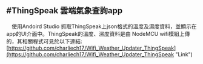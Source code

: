 #ThingSpeak 雲端氣象查詢app
---

 　使用Andoird Studio 抓取ThingSpeak上json格式的溫度及濕度資料，並顯示在app的UI介面中。ThingSpeak的溫度、濕度資料是由
NodeMCU wifi模組上傳的，其相關程式可見於以下連結:[https://github.com/charliech17/Wifi_Weather_Updater_ThingSpeak](https://github.com/charliech17/Wifi_Weather_Updater_ThingSpeak "Link")